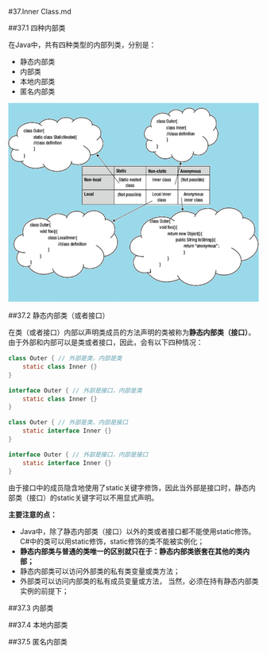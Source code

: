 #37.Inner Class.md

##37.1 四种内部类

在Java中，共有四种类型的内部列类，分别是：
  * 静态内部类
  * 内部类
  * 本地内部类
  * 匿名内部类
 
<img src="images/inner-class.png" title="Inner Class" width=600 height=400 />

##37.2 静态内部类（或者接口）

在类（或者接口）内部以声明类成员的方法声明的类被称为**静态内部类（接口）**。由于外部和内部可以是类或者接口，因此，会有以下四种情况：

```Java
class Outer { // 外部是类，内部是类
    static class Inner {}
}
```
```Java
interface Outer { // 外部是接口，内部是类
    static class Inner {}
}
```
```Java
class Outer { // 外部是类，内部是接口
    static interface Inner {}
}
```
```Java
interface Outer { // 外部是接口，内部是接口
    static interface Inner {}
}
```

由于接口中的成员隐含地使用了static关键字修饰，因此当外部是接口时，静态内部类（接口）的static关键字可以不用显式声明。

**主要注意的点：**
 * Java中，除了静态内部类（接口）以外的类或者接口都不能使用static修饰。C#中的类可以用static修饰，static修饰的类不能被实例化；
 * **静态内部类与普通的类唯一的区别就只在于：静态内部类嵌套在其他的类内部；**
 * 静态内部类可以访问外部类的私有类变量或类方法；
 * 外部类可以访问内部类的私有成员变量或方法， 当然，必须在持有静态内部类实例的前提下；

##37.3 内部类



##37.4 本地内部类

##37.5 匿名内部类
